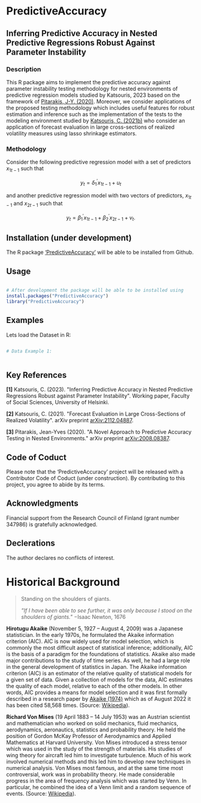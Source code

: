 # PredictiveAccuracy

## Inferring Predictive Accuracy in Nested Predictive Regressions Robust Against Parameter Instability 

### Description

This R package aims to implement the predictive accuracy against parameter instability testing methodology for nested environments of predictive regression models studied by Katsouris, 2023 based on the framework of [Pitarakis, J-Y. (2020)](https://arxiv.org/abs/2008.08387). Moreover, we consider applications of the proposed testing methodology which includes useful features for robust estimation and inference such as the implementation of the tests to the modeling environment studied by  [Katsouris, C. (2021b)](https://arxiv.org/abs/2112.04887) who consider an application of forecast evaluation in large cross-sections of realized volatility measures using lasso shrinkage estimators.   

### Methodology

Consider the following predictive regression model with a set of predictors $x_{1t-1}$ such that

$$y_t = \delta_1^{\prime} x_{1t-1} + u_t$$ 

and another predictive regression model with two vectors of predictors, $x_{1t-1}$ and $x_{2t-1}$ such that 

$$y_t = \beta_1^{\prime}x_{1t-1} + \beta_2^{\prime} x_{2t-1} + v_t.$$

## Installation (under development)

The R package [‘PredictiveAccuracy’](https://github.com/christiskatsouris/PredictiveAccuracy) will be able to be installed from Github.

## Usage 

```R

# After development the package will be able to be installed using
install.packages("PredictiveAccuracy")
library("PredictiveAccuracy")

```

## Examples

Lets load the Dataset in R:

```R

# Data Example 1: 



```

## Key References

$\textbf{[1]}$ Katsouris, C. (2023). "Inferring Predictive Accuracy in Nested Predictive Regressions Robust against Parameter Instability". Working paper, Faculty of Social Sciences, University of Helsinki.

$\textbf{[2]}$ Katsouris, C. (2021). "Forecast Evaluation in Large Cross-Sections of Realized Volatility". arXiv preprint [arXiv:2112.04887](https://arxiv.org/abs/2112.04887).

$\textbf{[3]}$ Pitarakis, Jean-Yves (2020). "A Novel Approach to Predictive Accuracy Testing in Nested Environments." arXiv preprint [arXiv:2008.08387](https://arxiv.org/abs/2008.08387).


## Code of Coduct

Please note that the ‘PredictiveAccuracy’ project will be released with a Contributor Code of Coduct (under construction). By contributing to this project, you agree to abide by its terms.

## Acknowledgments

Financial support from the Research Council of Finland (grant number 347986) is gratefully acknowledged.

## Declerations

The author declares no conflicts of interest.

# Historical Background

> Standing on the shoulders of giants.
> 
> $\textit{''If I have been able to see further, it was only because I stood on the shoulders of giants."}$
> $- \text{Isaac Newton, 1676}$ 

$\textbf{Hirotugu Akaike}$ (November 5, 1927 – August 4, 2009) was a Japanese statistician. In the early 1970s, he formulated the Akaike information criterion (AIC). AIC is now widely used for model selection, which is commonly the most difficult aspect of statistical inference; additionally, AIC is the basis of a paradigm for the foundations of statistics. Akaike also made major contributions to the study of time series. As well, he had a large role in the general development of statistics in Japan. The Akaike information criterion (AIC) is an estimator of the relative quality of statistical models for a given set of data. Given a collection of models for the data, AIC estimates the quality of each model, relative to each of the other models. In other words, AIC provides a means for model selection and it was first formally described in a research paper by [Akaike (1974)](https://ieeexplore.ieee.org/abstract/document/1100705) which as of August 2022 it has been cited 58,568 times. (Source: [Wikipedia](https://en.wikipedia.org/wiki/Hirotugu_Akaike)).

$\textbf{Richard Von Mises}$ (19 April 1883 – 14 July 1953) was an Austrian scientist and mathematician who worked on solid mechanics, fluid mechanics, aerodynamics, aeronautics, statistics and probability theory. He held the position of Gordon McKay Professor of Aerodynamics and Applied Mathematics at Harvard University. Von Mises introduced a stress tensor which was used in the study of the strength of materials. His studies of wing theory for aircraft led him to investigate turbulence. Much of his work involved numerical methods and this led him to develop new techniques in numerical analysis. Von Mises most famous, and at the same time most controversial, work was in probability theory. He made considerable progress in the area of frequency analysis which was started by Venn. In particular, he combined the idea of a Venn limit and a random sequence of events. (Source: [Wikipedia](https://en.wikipedia.org/wiki/Richard_von_Mises)). 
